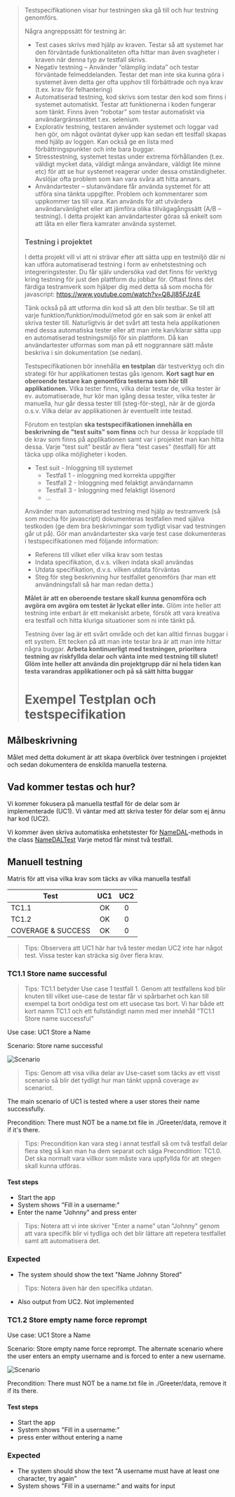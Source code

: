 >Testspecifikationen visar hur testningen ska gå till och hur testning genomförs. 
>
>Några angreppssätt för testning är:
>
>* Test cases skrivs med hjälp av kraven. Testar så att systemet har den förväntade funktionaliteten ofta hittar man även svagheter i kraven när denna typ av testfall skrivs.
>* Negativ testning – Använder “olämplig indata” och testar förväntade felmeddelanden. Testar det man inte ska kunna göra i systemet även detta ger ofta upphov till förbättrade och nya krav (t.ex. krav för felhantering)
>* Automatiserad testning, kod skrivs som testar den kod som finns i systemet automatiskt. Testar att funktionerna i koden fungerar som tänkt. Finns även “robotar” som testar automatiskt via användargränssnittet t.ex. selenium.
>* Explorativ testning, testaren använder systemet och loggar vad hen gör, om något oväntat dyker upp kan sedan ett testfall skapas med hjälp av loggen. Kan också ge en lista med förbättringspunkter och inte bara buggar.
>* Stresstestning, systemet testas under extrema förhållanden (t.ex. väldigt mycket data, väldigt många användare, väldigt lite minne etc) för att se hur systemet reagerar under dessa omständigheter. Avslöjar ofta problem som kan vara svåra att hitta annars.
>* Användartester – slutanvändare får använda systemet för att utföra sina tänkta uppgifter. Problem och kommentarer som uppkommer tas till vara. Kan används för att utvärdera användarvänlighet eller att jämföra olika tillvägagångssätt (A/B – testning). I detta projekt kan användartester göras så enkelt som att låta en eller flera kamrater använda systemet.
>
>### Testning i projektet
>I detta projekt vill vi att ni strävar efter att sätta upp en testmiljö där ni kan utföra automatiserad testning i form av enhetstestning och integreringstester. Du får själv undersöka vad det finns för verktyg kring testning för just den plattform du jobbar för. Oftast finns det färdiga testramverk som hjälper dig med detta så som mocha för javascript: https://www.youtube.com/watch?v=Q8Jl85FJz4E
>
>Tänk också på att utforma din kod så att den blir testbar. Se till att varje funktion/funktion/modul/metod gör en sak som är enkel att skriva tester till. Naturligtvis är det svårt att testa hela applikationen med dessa automatiska tester eller att man inte kan/klarar sätta upp en automatiserad testningsmiljö för sin plattform. Då kan användartester utformas som man på ett noggrannare sätt måste beskriva i sin dokumentation (se nedan).
>
>Testspecifikationen bör innehålla **en testplan** där testverktyg och din strategi för hur applikationen testas gås igenom. **Kort sagt hur en oberoende testare kan genomföra testerna som hör till applikationen.** Vilka tester finns, vilka delar testar de, vilka tester är ev. automatiserade, hur kör man igång dessa tester, vilka tester är manuella, hur går dessa tester till (steg-för-steg), när är de gjorda o.s.v. Vilka delar av applikationen är eventuellt inte testad.
>
>Förutom en testplan **ska testspecifikationen innehålla en beskrivning de "test suits" som finns** och hur dessa är kopplade till de krav som finns på applikationen samt var i projektet man kan hitta dessa. Varje "test suit" består av flera "test cases" (testfall) för att täcka upp olika möjligheter i koden.
>
>* Test suit - Inloggning till systemet
>    * Testfall 1 - inloggning med korrekta uppgifter
>    * Testfall 2 - Inloggning med felaktigt användarnamn
>    * Testfall 3 - Inloggning med felaktigt lösenord
>    * ...
>
>Använder man automatiserad testning med hjälp av testramverk (så som mocha för javascript) dokumenteras testfallen med själva testkoden  (ge dem bra beskrivningar som tydligt visar vad testningen går ut på). Gör man användartester ska varje test case dokumenteras i testspecifikationen med följande information:
>
>* Referens till vilket eller vilka krav som testas
>* Indata specifikation, d.v.s. vilken indata skall användas
>* Utdata specifikation, d.v.s. vilken utdata förväntas
>* Steg för steg beskrivning hur testfallet genomförs (har man ett användningsfall så har man redan detta.)
>
>**Målet är att en oberoende testare skall kunna genomföra och avgöra om avgöra om testet är lyckat eller inte.** Glöm inte heller att testning inte enbart är ett mekaniskt arbete, försök att vara kreativa era testfall och hitta kluriga situationer som ni inte tänkt på.
>
>Testning över lag är ett svårt område och det kan alltid finnas buggar i ett system. Ett tecken på att man inte testar bra är att man inte hittar några buggar. **Arbeta kontinuerligt med testningen, prioritera testning av riskfyllda delar och vänta inte med testning till slutet! Glöm inte heller att använda din projektgrupp där ni hela tiden kan testa varandras applikationer och på så sätt hitta buggar**
>
># Exempel Testplan och testspecifikation

## Målbeskrivning
Målet med detta dokument är att skapa överblick över testningen i projektet och sedan dokumentera de enskilda manuella testerna. 

## Vad kommer testas och hur?
Vi kommer fokusera på manuella testfall för de delar som är implementerade (UC1). Vi väntar med att skriva tester för delar som ej ännu har kod (UC2). 


Vi kommer även skriva automatiska enhetstester för [NameDAL](https://github.com/dntoll/1dv600/blob/master/Greeter/src/Greetings/NameDAL.java)-methods in the class [NameDALTest](https://github.com/dntoll/1dv600/blob/master/Greeter/tests/Greetings/NameDALTest.java)
Varje metod får minst två testfall.

## Manuell testning

Matris för att visa vilka krav som täcks av vilka manuella testfall

| Test      | UC1 | UC2  | 
| --------- |:----:| :---:|
| TC1.1     | OK | 0    |
| TC1.2     | OK | 0    |
| COVERAGE & SUCCESS   | OK    | 0    |

> Tips: Observera att UC1 här har två tester medan UC2 inte har något test. Vissa tester kan sträcka sig över flera krav. 

### TC1.1 Store name successful
> Tips: TC1.1 betyder Use case 1 testfall 1. Genom att testfallens kod blir knuten till vilket use-case de testar får vi spårbarhet och kan till exempel ta bort onödiga test om ett usecase tas bort. Vi har både ett kort namn TC1.1 och ett fullständigt namn med mer innehåll "TC1.1 Store name successful"

Use case: UC1 Store a Name

Scenario: Store name successful

![Scenario](http://yuml.me/567ad1fe.png)
> Tips: Genom att visa vilka delar av Use-caset som täcks av ett visst scenario så blir det tydligt hur man tänkt uppnå coverage av scenariot.

The main scenario of UC1 is tested where a user stores their name successfully. 

Precondition: There must NOT be a name.txt file in ./Greeter/data, remove it if it's there.

> Tips: Precondition kan vara steg i annat testfall så om två testfall delar flera steg så kan man ha dem separat och säga Precondition: TC1.0. Det ska normalt vara villkor som måste vara uppfyllda för att stegen skall kunna utföras.

#### Test steps
* Start the app
* System shows "Fill in a username:"
* Enter the name "Johnny" and press enter
> Tips: Notera att vi inte skriver "Enter a name" utan "Johnny" genom att vara specifik blir vi tydliga och det blir lättare att repetera testfallet samt att automatisera det. 

### Expected 
* The system should show the text "Name Johnny Stored" 
> Tips: Notera även här den specifika utdatan.
* Also output from UC2. Not implemented

### TC1.2 Store empty name force reprompt
Use case: UC1 Store a Name

Scenario: Store empty name force reprompt. The alternate scenario where the user enters an empty username and is forced to enter a new username.

![Scenario](http://yuml.me/ad6e0e55.png)

 

Precondition: There must NOT be a name.txt file in ./Greeter/data, remove it if its there.

#### Test steps
* Start the app
* System shows "Fill in a username:"
* press enter without entering a name

### Expected 
* The system should show the text "A username must have at least one character, try again" 
* System shows "Fill in a username:" and waits for input


